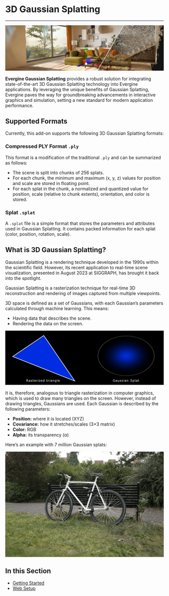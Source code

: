 # 3D Gaussian Splatting

---

![GaussianSplatting](images/gaussian_splatting.jpg)

**Evergine Gaussian Splatting** provides a robust solution for integrating state-of-the-art 3D Gaussian Splatting technology into Evergine applications. By leveraging the unique benefits of Gaussian Splatting, Evergine paves the way for groundbreaking advancements in interactive graphics and simulation, setting a new standard for modern application performance.

## Supported Formats

Currently, this add-on supports the following 3D Gaussian Splatting formats:

### Compressed PLY Format `.ply`

This format is a modification of the traditional `.ply` and can be summarized as follows:

* The scene is split into chunks of 256 splats.
* For each chunk, the minimum and maximum (x, y, z) values for position and scale are stored in floating point.
* For each splat in the chunk, a normalized and quantized value for position, scale (relative to chunk extents), orientation, and color is stored.

### Splat `.splat`

A `.splat` file is a simple format that stores the parameters and attributes used in Gaussian Splatting. It contains packed information for each splat (color, position, rotation, scale).

## What is 3D Gaussian Splatting?

Gaussian Splatting is a rendering technique developed in the 1990s within the scientific field. However, its recent application to real-time scene visualization, presented in August 2023 at SIGGRAPH, has brought it back into the spotlight.

Gaussian Splatting is a rasterization technique for real-time 3D reconstruction and rendering of images captured from multiple viewpoints.

3D space is defined as a set of Gaussians, with each Gaussian’s parameters calculated through machine learning. This means:

* Having data that describes the scene.
* Rendering the data on the screen.

![Gaussians](images/gausian.png)

It is, therefore, analogous to triangle rasterization in computer graphics, which is used to draw many triangles on the screen. However, instead of drawing triangles, Gaussians are used. Each Gaussian is described by the following parameters:

* **Position:** where it is located (XYZ)
* **Covariance:** how it stretches/scales (3×3 matrix)
* **Color:** RGB
* **Alpha:** its transparency (α)

Here’s an example with 7 million Gaussian splats:

![Gaussians example](images/bicycle.png)

## In this Section
* [Getting Started](getting_started.md)
* [Web Setup](web_setup.md)

